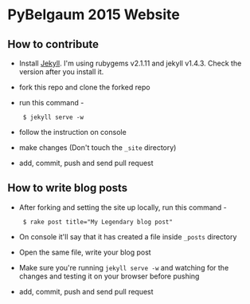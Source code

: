 PyBelgaum 2015 Website
===

How to contribute
---

 - Install [Jekyll](http://jekyllrb.com/docs/installation/). I'm using rubygems v2.1.11 and jekyll v1.4.3. Check the version after you install it.
 - fork this repo and clone the forked repo
 - run this command -

        $ jekyll serve -w

 - follow the instruction on console
 - make changes (Don't touch the `_site` directory)
 - add, commit, push and send pull request


How to write blog posts
---

 - After forking and setting the site up locally, run this command  -

        $ rake post title="My Legendary blog post"

 - On console it'll say that it has created a file inside `_posts` directory
 - Open the same file, write your blog post
 - Make sure you're running `jekyll serve -w` and watching for the changes and testing it on your browser before pushing
 - add, commit, push and send pull request
